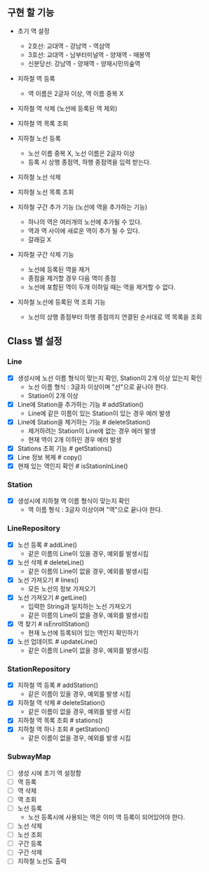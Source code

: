 ## 구현 할 기능

- 초기 역 설정
  - 2호선: 교대역 - 강남역 - 역삼역
  - 3호선: 교대역 - 남부터미널역 - 양재역 - 매봉역
  - 신분당선: 강남역 - 양재역 - 양재시민의숲역


- 지하철 역 등록
  - 역 이름은 2글자 이상, 역 이름 중복 X
- 지하철 역 삭제 (노선에 등록된 역 제외)
- 지하철 역 목록 조회


- 지하철 노선 등록
  - 노선 이름 중복 X, 노선 이름은 2글자 이상
  - 등록 시 상행 종점역, 하행 종점역을 입력 받는다.
- 지하철 노선 삭제
- 지하철 노선 목록 조회

- 지하철 구간 추가 기능 (노선에 역을 추가하는 기능)
  - 하나의 역은 여러개의 노선에 추가될 수 있다.
  - 역과 역 사이에 새로운 역이 추가 될 수 있다.
  - 갈래길 X

- 지하철 구간 삭제 기능
  - 노선에 등록된 역을 제거
  - 종점을 제거할 경우 다음 역이 종점
  - 노선에 포함된 역이 두개 이하일 때는 역을 제거할 수 없다.

- 지하철 노선에 등록된 역 조회 기능
  - 노선의 상행 종점부터 하행 종점까지 연결된 순서대로 역 목록을 조회


## Class 별 설정

### Line
- [x] 생성시에 노선 이름 형식이 맞는지 확인, Station이 2개 이상 있는지 확인
  - 노선 이름 형식 : 3글자 이상이며 "선"으로 끝나야 한다.
  - Station이 2개 이상
- [x] Line에 Station을 추가하는 기능 # addStation()
  - Line에 같은 이름이 있는 Station이 있는 경우 에러 발생
- [x] Line에 Station을 제거하는 기능 # deleteStation()
  - 제거하려는 Station이 Line에 없는 경우 에러 발생
  - 현재 역이 2개 이하인 경우 에러 발생
- [x] Stations 조회 기능 # getStations()
- [x] Line 정보 복제 # copy()
- [x] 현재 있는 역인지 확인 # isStationInLine()

### Station
- [x] 생성시에 지하철 역 이름 형식이 맞는지 확인
  - 역 이름 형식 : 3글자 이상이며 "역"으로 끝나야 한다.

### LineRepository
- [x] 노선 등록 # addLine()
  - 같은 이름의 Line이 있을 경우, 예외를 발생시킴
- [x] 노선 삭제 # deleteLine()
  - 같은 이름의 Line이 없을 경우, 예외를 발생시킴
- [x] 노선 가져오기 # lines()
  - 모든 노선의 정보 가져오기
- [x] 노선 가져오기 # getLine()
  - 입력한 String과 일치하는 노선 가져오기
  - 같은 이름의 Line이 없을 경우, 예외를 발생시킴
- [x] 역 찾기 # isEnrollStation()
  - 현재 노선에 등록되어 있는 역인지 확인하기
- [x] 노선 업데이트 # updateLine()
  - 같은 이름의 Line이 없을 경우, 예외를 발생시킴

### StationRepository
- [x] 지하철 역 등록 # addStation()
  - 같은 이름이 있을 경우, 예외를 발생 시킴
- [x] 지하철 역 삭제 # deleteStation()
  - 같은 이름이 없을 경우, 예외를 발생 시킴
- [x] 지하철 역 목록 조회 # stations()
- [x] 지하철 역 하나 조회 # getStation()
    - 같은 이름이 없을 경우, 예외를 발생 시킴

### SubwayMap
- [ ] 생성 시에 초기 역 설정함
- [ ] 역 등록
- [ ] 역 삭제
- [ ] 역 조회
- [ ] 노선 등록
  - 노선 등록시에 사용되는 역은 이미 역 등록이 되어있어야 한다.
- [ ] 노선 삭제
- [ ] 노선 조회
- [ ] 구간 등록
- [ ] 구간 삭제
- [ ] 지하철 노선도 출력